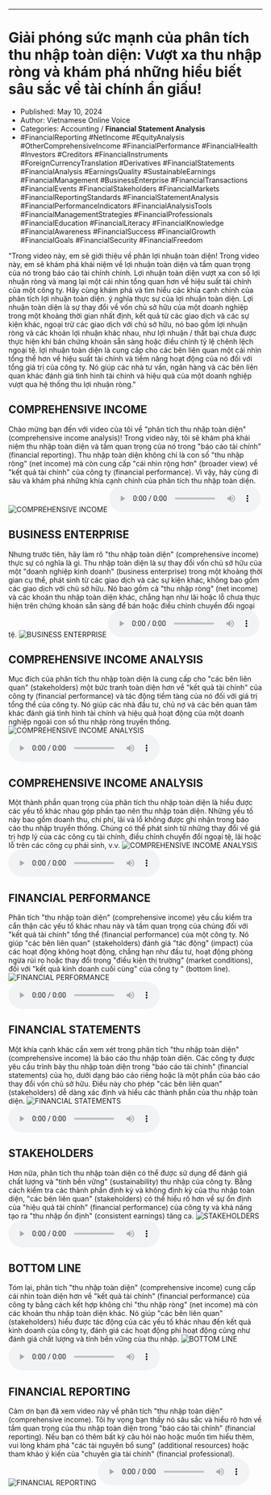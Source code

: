 
---

# Giải phóng sức mạnh của phân tích thu nhập toàn diện: Vượt xa thu nhập ròng và khám phá những hiểu biết sâu sắc về tài chính ẩn giấu!

- Published: May 10, 2024
- Author: Vietnamese Online Voice
- Categories: Accounting / **Financial Statement Analysis**
- #FinancialReporting #NetIncome #EquityAnalysis #OtherComprehensiveIncome #FinancialPerformance #FinancialHealth #Investors #Creditors #FinancialInstruments #ForeignCurrencyTranslation #Derivatives #FinancialStatements #FinancialAnalysis #EarningsQuality #SustainableEarnings #FinancialManagement #BusinessEnterprise #FinancialTransactions #FinancialEvents #FinancialStakeholders #FinancialMarkets #FinancialReportingStandards #FinancialStatementAnalysis #FinancialPerformanceIndicators #FinancialAnalysisTools #FinancialManagementStrategies #FinancialProfessionals #FinancialEducation #FinancialLiteracy #FinancialKnowledge #FinancialAwareness #FinancialSuccess #FinancialGrowth #FinancialGoals #FinancialSecurity #FinancialFreedom

"Trong video này, em sẽ giới thiệu về phân lợi nhuận toàn diện! Trong video này, em sẽ khám phá khái niệm về lợi nhuận toàn diện và tầm quan trọng của nó trong báo cáo tài chính chính. Lợi nhuận toàn diện vượt xa con số lợi nhuận ròng và mang lại một cái nhìn tổng quan hơn về hiệu suất tài chính của một công ty. Hãy cùng khám phá và tìm hiểu các khía cạnh chính của phân tích lợi nhuận toàn diện. ý nghĩa thực sự của lợi nhuận toàn diện. Lợi nhuận toàn diện là sự thay đổi về vốn chủ sở hữu của một doanh nghiệp trong một khoảng thời gian nhất định, kết quả từ các giao dịch và các sự kiện khác, ngoại trừ các giao dịch với chủ sở hữu, nó bao gồm lợi nhuận ròng và các khoản lợi nhuận khác nhau, như lợi nhuận / thất bại chưa được thực hiện khi bán chứng khoán sẵn sàng hoặc điều chỉnh tỷ lệ chênh lệch ngoại tệ. lợi nhuận toàn diện là cung cấp cho các bên liên quan một cái nhìn tổng thể hơn về hiệu suất tài chính và tiềm năng hoạt động của nó đối với tổng giá trị của công ty. Nó giúp các nhà tư vấn, ngân hàng và các bên liên quan khác đánh giá tình hình tài chính và hiệu quả của một doanh nghiệp vượt qua hệ thống thu lợi nhuận ròng."


## COMPREHENSIVE INCOME

Chào mừng bạn đến với video của tôi về "phân tích thu nhập toàn diện" (comprehensive income analysis)! Trong video này, tôi sẽ khám phá khái niệm thu nhập toàn diện và tầm quan trọng của nó trong "báo cáo tài chính" (financial reporting). Thu nhập toàn diện không chỉ là con số "thu nhập ròng" (net income) mà còn cung cấp "cái nhìn rộng hơn" (broader view) về "kết quả tài chính" của công ty (financial performance). Vì vậy, hãy cùng đi sâu và khám phá những khía cạnh chính của phân tích thu nhập toàn diện.
![COMPREHENSIVE INCOME](https://http-archiver-apis-production-80.schnworks.com/storage/images/transitions/2024-05-10/transition-23535180450-Montserrat-Medium-1A237E.jpg)
<audio controls>
    <source src="https://http-archiver-apis-production-80.schnworks.com/storage/storage/audio/file-15358044288.mp3" type="audio/mpeg">
</audio>



## BUSINESS ENTERPRISE

Nhưng trước tiên, hãy làm rõ "thu nhập toàn diện" (comprehensive income) thực sự có nghĩa là gì. Thu nhập toàn diện là sự thay đổi vốn chủ sở hữu của một "doanh nghiệp kinh doanh" (business enterprise) trong một khoảng thời gian cụ thể, phát sinh từ các giao dịch và các sự kiện khác, không bao gồm các giao dịch với chủ sở hữu. Nó bao gồm cả "thu nhập ròng" (net income) và các khoản thu nhập toàn diện khác, chẳng hạn như lãi hoặc lỗ chưa thực hiện trên chứng khoán sẵn sàng để bán hoặc điều chỉnh chuyển đổi ngoại tệ.
![BUSINESS ENTERPRISE](https://http-archiver-apis-production-80.schnworks.com/storage/images/transitions/2024-05-10/transition-1757985122-Montserrat-SemiBold-673AB7.jpg)
<audio controls>
    <source src="https://http-archiver-apis-production-80.schnworks.com/storage/storage/audio/file-38400255820.mp3" type="audio/mpeg">
</audio>



## COMPREHENSIVE INCOME ANALYSIS

Mục đích của phân tích thu nhập toàn diện là cung cấp cho "các bên liên quan" (stakeholders) một bức tranh toàn diện hơn về "kết quả tài chính" của công ty (financial performance) và tác động tiềm tàng của nó đối với giá trị tổng thể của công ty. Nó giúp các nhà đầu tư, chủ nợ và các bên quan tâm khác đánh giá tình hình tài chính và hiệu quả hoạt động của một doanh nghiệp ngoài con số thu nhập ròng truyền thống.
![COMPREHENSIVE INCOME ANALYSIS](https://http-archiver-apis-production-80.schnworks.com/storage/images/transitions/2024-05-10/transition-44910563297-Montserrat-Bold-4A148C.jpg)
<audio controls>
    <source src="https://http-archiver-apis-production-80.schnworks.com/storage/storage/audio/file-13077537818.mp3" type="audio/mpeg">
</audio>



## COMPREHENSIVE INCOME ANALYSIS

Một thành phần quan trọng của phân tích thu nhập toàn diện là hiểu được các yếu tố khác nhau góp phần tạo nên thu nhập toàn diện. Những yếu tố này bao gồm doanh thu, chi phí, lãi và lỗ không được ghi nhận trong báo cáo thu nhập truyền thống. Chúng có thể phát sinh từ những thay đổi về giá trị hợp lý của các công cụ tài chính, điều chỉnh chuyển đổi ngoại tệ, lãi hoặc lỗ trên các công cụ phái sinh, v.v.
![COMPREHENSIVE INCOME ANALYSIS](https://http-archiver-apis-production-80.schnworks.com/storage/images/transitions/2024-05-10/transition--12508850879-Montserrat-Black-7B1FA2.jpg)
<audio controls>
    <source src="https://http-archiver-apis-production-80.schnworks.com/storage/storage/audio/file-3132402281.mp3" type="audio/mpeg">
</audio>



## FINANCIAL PERFORMANCE

Phân tích "thu nhập toàn diện" (comprehensive income) yêu cầu kiểm tra cẩn thận các yếu tố khác nhau này và tầm quan trọng của chúng đối với "kết quả tài chính" tổng thể (financial performance) của một công ty. Nó giúp "các bên liên quan" (stakeholders) đánh giá "tác động" (impact) của các hoạt động không hoạt động, chẳng hạn như đầu tư, hoạt động phòng ngừa rủi ro hoặc thay đổi trong "điều kiện thị trường" (market conditions), đối với "kết quả kinh doanh cuối cùng" của công ty " (bottom line).
![FINANCIAL PERFORMANCE](https://http-archiver-apis-production-80.schnworks.com/storage/images/transitions/2024-05-10/transition-27716523685-Montserrat-SemiBold-9C27B0.jpg)
<audio controls>
    <source src="https://http-archiver-apis-production-80.schnworks.com/storage/storage/audio/file-17727528460.mp3" type="audio/mpeg">
</audio>



## FINANCIAL STATEMENTS

Một khía cạnh khác cần xem xét trong phân tích "thu nhập toàn diện" (comprehensive income) là báo cáo thu nhập toàn diện. Các công ty được yêu cầu trình bày thu nhập toàn diện trong "báo cáo tài chính" (financial statements) của họ, dưới dạng báo cáo riêng hoặc là một phần của báo cáo thay đổi vốn chủ sở hữu. Điều này cho phép "các bên liên quan" (stakeholders) dễ dàng xác định và hiểu các thành phần của thu nhập toàn diện.
![FINANCIAL STATEMENTS](https://http-archiver-apis-production-80.schnworks.com/storage/images/transitions/2024-05-10/transition-581335347-Montserrat-ExtraBold-004895.jpg)
<audio controls>
    <source src="https://http-archiver-apis-production-80.schnworks.com/storage/storage/audio/file-21177006123.mp3" type="audio/mpeg">
</audio>



## STAKEHOLDERS

Hơn nữa, phân tích thu nhập toàn diện có thể được sử dụng để đánh giá chất lượng và "tính bền vững" (sustainability) thu nhập của công ty. Bằng cách kiểm tra các thành phần định kỳ và không định kỳ của thu nhập toàn diện, "các bên liên quan" (stakeholders) có thể hiểu rõ hơn về sự ổn định của "hiệu quả tài chính" (financial performance) của công ty và khả năng tạo ra "thu nhập ổn định" (consistent earnings) tăng ca.
![STAKEHOLDERS](https://http-archiver-apis-production-80.schnworks.com/storage/images/transitions/2024-05-10/transition-14093842565-Montserrat-ExtraBold-303F9F.jpg)
<audio controls>
    <source src="https://http-archiver-apis-production-80.schnworks.com/storage/storage/audio/file-54027064793.mp3" type="audio/mpeg">
</audio>



## BOTTOM LINE

Tóm lại, phân tích "thu nhập toàn diện" (comprehensive income) cung cấp cái nhìn toàn diện hơn về "kết quả tài chính" (financial performance) của công ty bằng cách kết hợp không chỉ "thu nhập ròng" (net income) mà còn các khoản thu nhập toàn diện khác. Nó giúp "các bên liên quan" (stakeholders) hiểu được tác động của các yếu tố khác nhau đến kết quả kinh doanh của công ty, đánh giá các hoạt động phi hoạt động cũng như đánh giá chất lượng và tính bền vững của thu nhập.
![BOTTOM LINE](https://http-archiver-apis-production-80.schnworks.com/storage/images/transitions/2024-05-10/transition-14559650680-Montserrat-Bold-4A148C.jpg)
<audio controls>
    <source src="https://http-archiver-apis-production-80.schnworks.com/storage/storage/audio/file-49971224675.mp3" type="audio/mpeg">
</audio>



## FINANCIAL REPORTING

Cảm ơn bạn đã xem video này về phân tích "thu nhập toàn diện" (comprehensive income). Tôi hy vọng bạn thấy nó sâu sắc và hiểu rõ hơn về tầm quan trọng của thu nhập toàn diện trong "báo cáo tài chính" (financial reporting). Nếu bạn có thêm bất kỳ câu hỏi nào hoặc muốn tìm hiểu thêm, vui lòng khám phá "các tài nguyên bổ sung" (additional resources) hoặc tham khảo ý kiến ​​của "chuyên gia tài chính" (financial professional).
![FINANCIAL REPORTING](https://http-archiver-apis-production-80.schnworks.com/storage/images/transitions/2024-05-10/transition-32450220157-Montserrat-Regular-1A237E.jpg)
<audio controls>
    <source src="https://http-archiver-apis-production-80.schnworks.com/storage/storage/audio/file-9342578353.mp3" type="audio/mpeg">
</audio>

